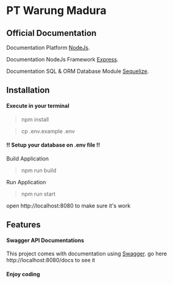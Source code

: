 # PT Warung Madura

## Official Documentation

Documentation Platform [NodeJs](https://nodejs.org/en/).

Documentation NodeJs Framework [Express](https://expressjs.com/).

Documentation SQL & ORM Database Module [Sequelize](https://sequelize.org/).

## Installation

#### Execute in your terminal

> npm install

> cp .env.example .env

#### !! Setup your database on .env file !!

Build Application

> npm run build

Run Application

> npm run start

open http://localhost:8080 to make sure it's work

## Features

#### Swagger API Documentations

This project comes with documentation using [Swagger](https://swagger.io/). go here http://localhost:8080/docs to see it

#### Enjoy coding